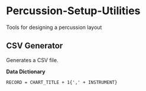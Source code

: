 # Percussion-Setup-Utilities
Tools for designing a percussion layout
## CSV Generator
Generates a CSV file.

**Data Dictionary**
```
RECORD = CHART_TITLE + 1{',' + INSTRUMENT}
```
